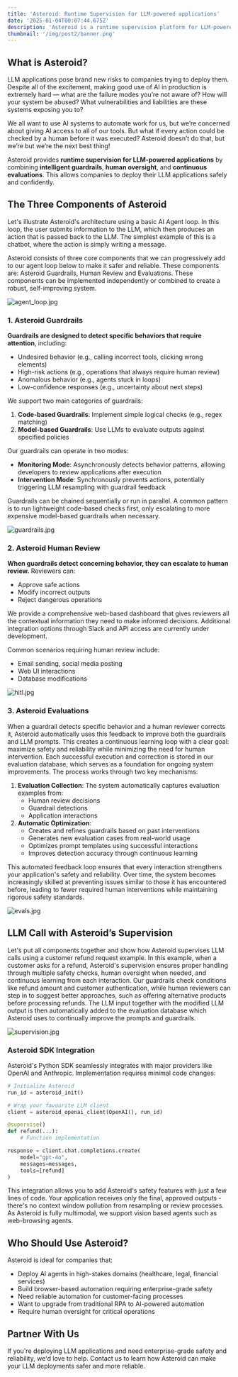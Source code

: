 ```yaml
---
title: 'Asteroid: Runtime Supervision for LLM-powered applications'
date: '2025-01-04T00:07:44.675Z'
description: 'Asteroid is a runtime supervision platform for LLM-powered applications. It provides intelligent guardrails, human oversight, and continuous evaluations to keep your LLM applications safe and reliable.'
thumbnail: '/img/post2/banner.png'
---
```


## What is Asteroid?

LLM applications pose brand new risks to companies trying to deploy them. Despite all of the excitement, making good use of AI in production is extremely hard — what are the failure modes you’re not aware of? How will your system be abused? What vulnerabilities and liabilities are these systems exposing you to?

We all want to use AI systems to automate work for us, but we’re concerned about giving AI access to all of our tools. But what if every action could be checked by a human before it was executed? Asteroid doesn’t do that, but we’re but we’re the next best thing!

Asteroid provides **runtime supervision for LLM-powered applications** by combining **intelligent guardrails**, **human oversight**, and **continuous evaluations**. This allows companies to deploy their LLM applications safely and confidently.

## The Three Components of Asteroid

Let's illustrate Asteroid's architecture using a basic AI Agent loop. In this loop, the user submits information to the LLM, which then produces an action that is passed back to the LLM. The simplest example of this is a chatbot, where the action is simply writing a message.

Asteroid consists of three core components that we can progressively add to our agent loop below to make it safer and reliable. These components are: Asteroid Guardrails, Human Review and Evaluations. These components can be implemented independently or combined to create a robust, self-improving system.

![agent_loop.jpg](/img/post2/loop1.jpg)

### 1. Asteroid Guardrails

**Guardrails are designed to detect specific behaviors that require attention**, including:

- Undesired behavior (e.g., calling incorrect tools, clicking wrong elements)
- High-risk actions (e.g., operations that always require human review)
- Anomalous behavior (e.g., agents stuck in loops)
- Low-confidence responses (e.g., uncertainty about next steps)

We support two main categories of guardrails:

1. **Code-based Guardrails**: Implement simple logical checks (e.g., regex matching)
2. **Model-based Guardrails**: Use LLMs to evaluate outputs against specified policies

Our guardrails can operate in two modes:

- **Monitoring Mode**: Asynchronously detects behavior patterns, allowing developers to review applications after execution
- **Intervention Mode**: Synchronously prevents actions, potentially triggering LLM resampling with guardrail feedback

Guardrails can be chained sequentially or run in parallel. A common pattern is to run lightweight code-based checks first, only escalating to more expensive model-based guardrails when necessary.

![guardrails.jpg](/img/post2/loop2.jpg)

### 2. Asteroid Human Review

**When guardrails detect concerning behavior, they can escalate to human review.** Reviewers can:

- Approve safe actions
- Modify incorrect outputs
- Reject dangerous operations

We provide a comprehensive web-based dashboard that gives reviewers all the contextual information they need to make informed decisions. Additional integration options through Slack and API access are currently under development.

Common scenarios requiring human review include:

- Email sending, social media posting
- Web UI interactions
- Database modifications

![hitl.jpg](/img/post2/loop3.jpg)

### 3. Asteroid Evaluations

When a guardrail detects specific behavior and a human reviewer corrects it, Asteroid automatically uses this feedback to improve both the guardrails and LLM prompts. This creates a continuous learning loop with a clear goal: maximize safety and reliability while minimizing the need for human intervention.
Each successful execution and correction is stored in our evaluation database, which serves as a foundation for ongoing system improvements. The process works through two key mechanisms:

1. **Evaluation Collection**: The system automatically captures evaluation examples from:
    - Human review decisions
    - Guardrail detections
    - Application interactions
2. **Automatic Optimization**:
    - Creates and refines guardrails based on past interventions
    - Generates new evaluation cases from real-world usage
    - Optimizes prompt templates using successful interactions
    - Improves detection accuracy through continuous learning

This automated feedback loop ensures that every interaction strengthens your application's safety and reliability. Over time, the system becomes increasingly skilled at preventing issues similar to those it has encountered before, leading to fewer required human interventions while maintaining rigorous safety standards.

![evals.jpg](/img/post2/loop4.jpg)

## LLM Call with Asteroid’s Supervision

Let's put all components together and show how Asteroid supervises LLM calls using a customer refund request example. In this example, when a customer asks for a refund, Asteroid's supervision ensures proper handling through multiple safety checks, human oversight when needed, and continuous learning from each interaction. Our guardrails check conditions like refund amount and customer authentication, while human reviewers can step in to suggest better approaches, such as offering alternative products before processing refunds. The LLM input together with the modified LLM output is then automatically added to the evaluation database which Asteroid uses to continually improve the prompts and guardrails.

![supervision.jpg](/img/post2/loop5.jpg)

### Asteroid SDK Integration

Asteroid's Python SDK seamlessly integrates with major providers like OpenAI and Anthropic. Implementation requires minimal code changes:

```python
# Initialize Asteroid
run_id = asteroid_init()

# Wrap your favourite LLM client
client = asteroid_openai_client(OpenAI(), run_id)

@supervise()
def refund(...):
    # Function implementation

response = client.chat.completions.create(
    model="gpt-4o",
    messages=messages,
    tools=[refund]
)
```

This integration allows you to add Asteroid's safety features with just a few lines of code. Your application receives only the final, approved outputs - there's no context window pollution from resampling or review processes. As Asteroid is fully multimodal, we support vision based agents such as web-browsing agents.

## Who Should Use Asteroid?

Asteroid is ideal for companies that:

- Deploy AI agents in high-stakes domains (healthcare, legal, financial services)
- Build browser-based automation requiring enterprise-grade safety
- Need reliable automation for customer-facing processes
- Want to upgrade from traditional RPA to AI-powered automation
- Require human oversight for critical operations

## Partner With Us

If you're deploying LLM applications and need enterprise-grade safety and reliability, we'd love to help. Contact us to learn how Asteroid can make your LLM deployments safer and more reliable.
